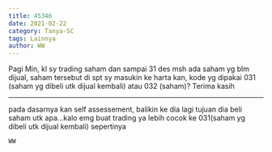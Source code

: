 ```yaml
---
title: 45346
date: 2021-02-22
category: Tanya-SC
tags: Lainnya
author: WW
---
```


Pagi Min, kl sy trading saham dan sampai 31 des msh ada saham yg blm dijual, saham tersebut di spt sy masukin ke harta kan, kode yg dipakai 031 (saham yg dibeli utk dijual kembali) atau 032 (saham)? Terima kasih

---

pada dasarnya kan self assessement, balikin ke dia lagi tujuan dia beli saham utk apa...kalo emg buat trading ya lebih cocok ke 031(saham yg dibeli utk dijual kembali) sepertinya

`WW`
